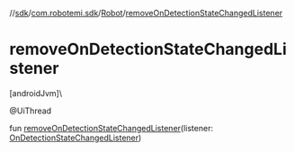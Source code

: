 //[sdk](../../../index.md)/[com.robotemi.sdk](../index.md)/[Robot](index.md)/[removeOnDetectionStateChangedListener](remove-on-detection-state-changed-listener.md)

# removeOnDetectionStateChangedListener

[androidJvm]\

@UiThread

fun [removeOnDetectionStateChangedListener](remove-on-detection-state-changed-listener.md)(listener: [OnDetectionStateChangedListener](../../com.robotemi.sdk.listeners/-on-detection-state-changed-listener/index.md))
